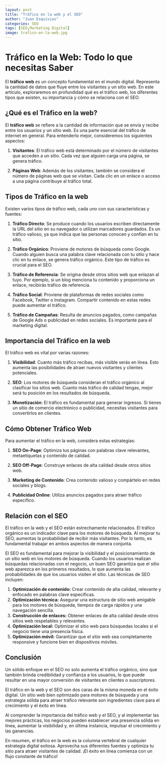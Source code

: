 ```yaml
---
layout: post
title: "Tráfico en la web y el SEO"
author: "Juan Esquivias"
categories: SEO
tags: [SEO,Marketing Digital]
image: trafico-en-la-web.jpg
---
```

# Tráfico en la Web: Todo lo que necesitas Saber

El **tráfico web** es un concepto fundamental en el mundo digital. Representa la cantidad de datos que fluye entre los visitantes y un sitio web. En este artículo, exploraremos en profundidad qué es el tráfico web, los diferentes tipos que existen, su importancia y cómo se relaciona con el SEO.

## ¿Qué es el Tráfico en la web?

El **tráfico web** se refiere a la cantidad de información que se envía y recibe entre los usuarios y un sitio web. Es una parte esencial del tráfico de internet en general. Para entenderlo mejor, consideremos los siguientes aspectos:

1. **Visitantes**: El tráfico web está determinado por el número de visitantes que acceden a un sitio. Cada vez que alguien carga una página, se genera tráfico.

2. **Páginas Web**: Además de los visitantes, también se considera el número de páginas web que se visitan. Cada clic en un enlace o acceso a una página contribuye al tráfico total.

## Tipos de Tráfico en la web

Existen varios tipos de tráfico web, cada uno con sus características y fuentes:

1. **Tráfico Directo**: Se produce cuando los usuarios escriben directamente la URL del sitio en su navegador o utilizan marcadores guardados. Es un tráfico valioso, ya que indica que las personas conocen y confían en tu sitio.

2. **Tráfico Orgánico**: Proviene de motores de búsqueda como Google. Cuando alguien busca una palabra clave relacionada con tu sitio y hace clic en tu enlace, se genera tráfico orgánico. Este tipo de tráfico es crucial para el SEO.

3. **Tráfico de Referencia**: Se origina desde otros sitios web que enlazan al tuyo. Por ejemplo, si un blog menciona tu contenido y proporciona un enlace, recibirás tráfico de referencia.

4. **Tráfico Social**: Proviene de plataformas de redes sociales como Facebook, Twitter o Instagram. Compartir contenido en estas redes puede aumentar el tráfico.

5. **Tráfico de Campañas**: Resulta de anuncios pagados, como campañas de Google Ads o publicidad en redes sociales. Es importante para el marketing digital.

## Importancia del Tráfico en la web

El tráfico web es vital por varias razones:

1. **Visibilidad**: Cuanto más tráfico recibas, más visible serás en línea. Esto aumenta las posibilidades de atraer nuevos visitantes y clientes potenciales.

2. **SEO**: Los motores de búsqueda consideran el tráfico orgánico al clasificar los sitios web. Cuanto más tráfico de calidad tengas, mejor será tu posición en los resultados de búsqueda.

3. **Monetización**: El tráfico es fundamental para generar ingresos. Si tienes un sitio de comercio electrónico o publicidad, necesitas visitantes para convertirlos en clientes.

## Cómo Obtener Tráfico Web

Para aumentar el tráfico en la web, considera estas estrategias:

1. **SEO On-Page**: Optimiza tus páginas con palabras clave relevantes, metaetiquetas y contenido de calidad.

2. **SEO Off-Page**: Construye enlaces de alta calidad desde otros sitios web.

3. **Marketing de Contenido**: Crea contenido valioso y compártelo en redes sociales y blogs.

4. **Publicidad Online**: Utiliza anuncios pagados para atraer tráfico específico.

## Relación con el SEO

El tráfico en la web y el SEO están estrechamente relacionados. El tráfico orgánico es un indicador clave para los motores de búsqueda. Al mejorar tu SEO, aumentas la probabilidad de recibir más visitantes. Por lo tanto, es fundamental trabajar en ambos aspectos de manera conjunta.

El SEO es fundamental para mejorar la visibilidad y el posicionamiento de un sitio web en los motores de búsqueda. Cuando los usuarios realizan búsquedas relacionadas con el negocio, un buen SEO garantiza que el sitio web aparezca en los primeros resultados, lo que aumenta las probabilidades de que los usuarios visiten el sitio.
Las técnicas de SEO incluyen:

1. **Optimización de contenido:** Crear contenido de alta calidad, relevante y enfocado en palabras clave específicas.
2. **Optimización técnica:** Asegurar una estructura de sitio web amigable para los motores de búsqueda, tiempos de carga rápidos y una navegación sencilla.
3. **Construcción de enlaces:** Obtener enlaces de alta calidad desde otros sitios web respetables y relevantes.
4. **Optimización local:** Optimizar el sitio web para búsquedas locales si el negocio tiene una presencia física.
5. **Optimización móvil:** Garantizar que el sitio web sea completamente responsive y funcione bien en dispositivos móviles.

## Conclusión
Un sólido enfoque en el SEO no solo aumenta el tráfico orgánico, sino que también brinda credibilidad y confianza a los usuarios, lo que puede resultar en una mayor conversión de visitantes en clientes o suscriptores.

El tráfico en la web y el SEO son dos caras de la misma moneda en el éxito digital. Un sitio web bien optimizado para motores de búsqueda y una estrategia sólida para atraer tráfico relevante son ingredientes clave para el crecimiento y el éxito en línea.

Al comprender la importancia del tráfico web y el SEO, y al implementar las mejores prácticas, los negocios pueden establecer una presencia sólida en línea, aumentar la visibilidad y, en última instancia, impulsar el crecimiento y las ganancias.

En resumen, el tráfico en la web es la columna vertebral de cualquier estrategia digital exitosa. Aprovecha sus diferentes fuentes y optimiza tu sitio para atraer visitantes de calidad. ¡El éxito en línea comienza con un flujo constante de tráfico!
